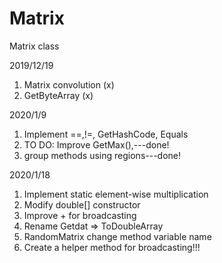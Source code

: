 # Matrix
Matrix class


2019/12/19
1. Matrix convolution (x)
2. GetByteArray (x)

2020/1/9
1. Implement ==,!=, GetHashCode, Equals
2. TO DO: Improve GetMax(),---done!
3. group methods using regions---done!

2020/1/18
1. Implement static element-wise multiplication
2. Modify double[] constructor
3. Improve + for broadcasting
4. Rename Getdat => ToDoubleArray
5. RandomMatrix change method variable name
6. Create a helper method for broadcasting!!!
